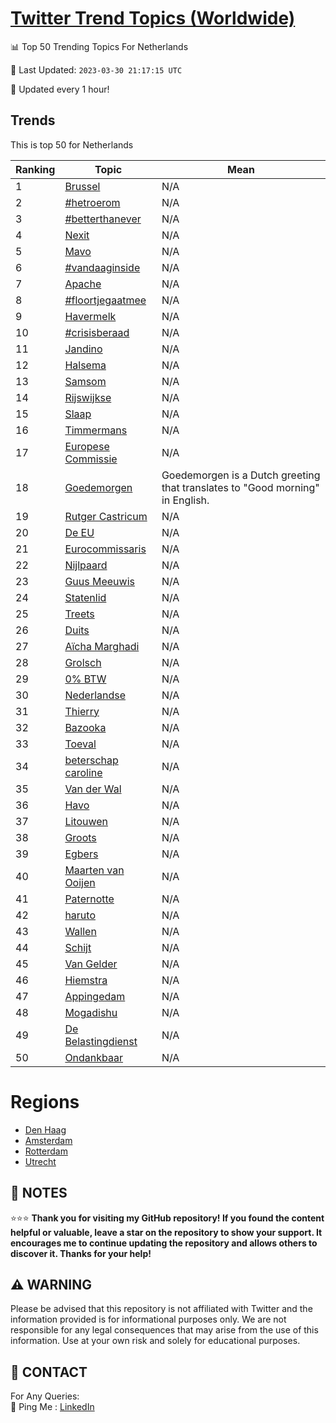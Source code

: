 [Twitter Trend Topics (Worldwide)](https://github.com/ErcinDedeoglu/Twitter-Trend-Topics)
==========


📊 Top 50 Trending Topics For Netherlands

📆 Last Updated: `2023-03-30 21:17:15 UTC`

🔧 Updated every 1 hour!


## Trends

This is top 50 for Netherlands

| Ranking | Topic | Mean |
| ------- | ------------ | ------------ |
| 1 | [Brussel](http://twitter.com/search?q=Brussel) | N/A |
| 2 | [#hetroerom](http://twitter.com/search?q=%23hetroerom) | N/A |
| 3 | [#betterthanever](http://twitter.com/search?q=%23betterthanever) | N/A |
| 4 | [Nexit](http://twitter.com/search?q=Nexit) | N/A |
| 5 | [Mavo](http://twitter.com/search?q=Mavo) | N/A |
| 6 | [#vandaaginside](http://twitter.com/search?q=%23vandaaginside) | N/A |
| 7 | [Apache](http://twitter.com/search?q=Apache) | N/A |
| 8 | [#floortjegaatmee](http://twitter.com/search?q=%23floortjegaatmee) | N/A |
| 9 | [Havermelk](http://twitter.com/search?q=Havermelk) | N/A |
| 10 | [#crisisberaad](http://twitter.com/search?q=%23crisisberaad) | N/A |
| 11 | [Jandino](http://twitter.com/search?q=Jandino) | N/A |
| 12 | [Halsema](http://twitter.com/search?q=Halsema) | N/A |
| 13 | [Samsom](http://twitter.com/search?q=Samsom) | N/A |
| 14 | [Rijswijkse](http://twitter.com/search?q=Rijswijkse) | N/A |
| 15 | [Slaap](http://twitter.com/search?q=Slaap) | N/A |
| 16 | [Timmermans](http://twitter.com/search?q=Timmermans) | N/A |
| 17 | [Europese Commissie](http://twitter.com/search?q=Europese+Commissie) | N/A |
| 18 | [Goedemorgen](http://twitter.com/search?q=Goedemorgen) | Goedemorgen is a Dutch greeting that translates to "Good morning" in English. |
| 19 | [Rutger Castricum](http://twitter.com/search?q=Rutger+Castricum) | N/A |
| 20 | [De EU](http://twitter.com/search?q=De+EU) | N/A |
| 21 | [Eurocommissaris](http://twitter.com/search?q=Eurocommissaris) | N/A |
| 22 | [Nijlpaard](http://twitter.com/search?q=Nijlpaard) | N/A |
| 23 | [Guus Meeuwis](http://twitter.com/search?q=Guus+Meeuwis) | N/A |
| 24 | [Statenlid](http://twitter.com/search?q=Statenlid) | N/A |
| 25 | [Treets](http://twitter.com/search?q=Treets) | N/A |
| 26 | [Duits](http://twitter.com/search?q=Duits) | N/A |
| 27 | [Aïcha Marghadi](http://twitter.com/search?q=A%c3%afcha+Marghadi) | N/A |
| 28 | [Grolsch](http://twitter.com/search?q=Grolsch) | N/A |
| 29 | [0% BTW](http://twitter.com/search?q=0%25+BTW) | N/A |
| 30 | [Nederlandse](http://twitter.com/search?q=Nederlandse) | N/A |
| 31 | [Thierry](http://twitter.com/search?q=Thierry) | N/A |
| 32 | [Bazooka](http://twitter.com/search?q=Bazooka) | N/A |
| 33 | [Toeval](http://twitter.com/search?q=Toeval) | N/A |
| 34 | [beterschap caroline](http://twitter.com/search?q=beterschap+caroline) | N/A |
| 35 | [Van der Wal](http://twitter.com/search?q=Van+der+Wal) | N/A |
| 36 | [Havo](http://twitter.com/search?q=Havo) | N/A |
| 37 | [Litouwen](http://twitter.com/search?q=Litouwen) | N/A |
| 38 | [Groots](http://twitter.com/search?q=Groots) | N/A |
| 39 | [Egbers](http://twitter.com/search?q=Egbers) | N/A |
| 40 | [Maarten van Ooijen](http://twitter.com/search?q=Maarten+van+Ooijen) | N/A |
| 41 | [Paternotte](http://twitter.com/search?q=Paternotte) | N/A |
| 42 | [haruto](http://twitter.com/search?q=haruto) | N/A |
| 43 | [Wallen](http://twitter.com/search?q=Wallen) | N/A |
| 44 | [Schijt](http://twitter.com/search?q=Schijt) | N/A |
| 45 | [Van Gelder](http://twitter.com/search?q=Van+Gelder) | N/A |
| 46 | [Hiemstra](http://twitter.com/search?q=Hiemstra) | N/A |
| 47 | [Appingedam](http://twitter.com/search?q=Appingedam) | N/A |
| 48 | [Mogadishu](http://twitter.com/search?q=Mogadishu) | N/A |
| 49 | [De Belastingdienst](http://twitter.com/search?q=De+Belastingdienst) | N/A |
| 50 | [Ondankbaar](http://twitter.com/search?q=Ondankbaar) | N/A |



# Regions

* [Den Haag](</Netherlands/Den Haag.md>)
* [Amsterdam](</Netherlands/Amsterdam.md>)
* [Rotterdam](</Netherlands/Rotterdam.md>)
* [Utrecht](</Netherlands/Utrecht.md>)



## 📝 NOTES

⭐⭐⭐ **Thank you for visiting my GitHub repository! If you found the content helpful or valuable, leave a star on the repository to show your support. It encourages me to continue updating the repository and allows others to discover it. Thanks for your help!**


## ⚠️ WARNING

Please be advised that this repository is not affiliated with Twitter and the information provided is for informational purposes only. We are not responsible for any legal consequences that may arise from the use of this information. Use at your own risk and solely for educational purposes.


## 📨 CONTACT

 For Any Queries:  
            🏓 Ping Me : [LinkedIn](https://www.linkedin.com/in/ercindedeoglu/)
